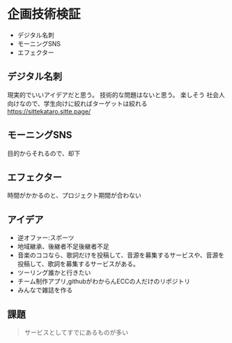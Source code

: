 # 企画技術検証

- デジタル名刺
- モーニングSNS
- エフェクター


## デジタル名刺
現実的でいいアイデアだと思う。
技術的な問題はないと思う。
楽しそう
社会人向けなので、学生向けに絞ればターゲットは絞れる
https://sittekataro.sitte.page/

## モーニングSNS
目的からそれるので、却下

## エフェクター
時間がかかるのと、プロジェクト期間が合わない

## アイデア
- 逆オファー:スポーツ
- 地域継承、後継者不足後継者不足
- 音楽のココなら、歌詞だけを投稿して、音源を募集するサービスや、音源を投稿して、歌詞を募集するサービスがある。
- ツーリング誰かと行きたい
- チーム制作アプリ,githubがわからんECCの人だけのリポジトリ
- みんなで雑誌を作る

## 課題
> サービスとしてすでにあるものが多い